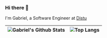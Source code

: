 ### Hi there 👋

I'm Gabriel, a Software Engineer at [Distu](https://www.distu.com.br/)

| <img align="center" src="https://github-readme-stats.vercel.app/api?username=gabrielrodrigues42&show_icons=true&theme=tokyonight" alt="Gabriel's Github Stats" /></a> | <img align="center" src="https://github-readme-stats.vercel.app/api/top-langs/?username=gabrielrodrigues42&layout=compact&theme=tokyonight" alt="Top Langs" /></a> |
| ------------- | ------------- |

